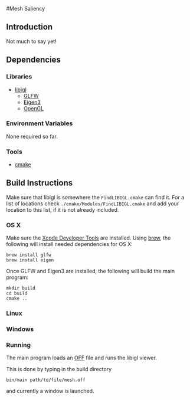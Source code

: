 #Mesh Saliency

## Introduction
Not much to say yet!

## Dependencies

### Libraries
* [libigl](https://github.com/libigl/)
    * [GLFW](http://www.glfw.org/)
    * [Eigen3](http://http://eigen.tuxfamily.org/)
    * [OpenGL](https://www.opengl.org/)

### Environment Variables

None required so far.

### Tools

* [cmake](https://cmake.org/)

## Build Instructions

Make sure that libigl is somewhere the `FindLIBIGL.cmake` can find it. For a
list of locations check `./cmake/Modules/FindLIBIGL.cmake` and add your
location to this list, if it is not already included.

### OS X
Make sure the [Xcode Developer Tools](https://developer.apple.com/xcode/) are
installed. Using [brew](http://brew.sh/), the following will install needed
dependencies for OS X:

```
brew install glfw
brew install eigen
```

Once GLFW and Eigen3 are installed, the following will build the main program:
```
mkdir build
cd build
cmake ..
```

### Linux

### Windows


### Running

The main program loads an [OFF](http://www.geomview.org/docs/html/OFF.html)
file and runs the libigl viewer.

This is done by typing in the build directory
```
bin/main path/to/file/mesh.off
```
and currently a window is launched.


